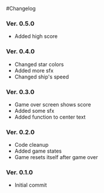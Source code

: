 #Changelog

### Ver. 0.5.0
- Added high score

### Ver. 0.4.0
- Changed star colors
- Added more sfx
- Changed ship's speed

### Ver. 0.3.0
- Game over screen shows score
- Added some sfx
- Added function to center text

### Ver. 0.2.0
- Code cleanup
- Added game states
- Game resets itself after game over

### Ver. 0.1.0
- Initial commit
